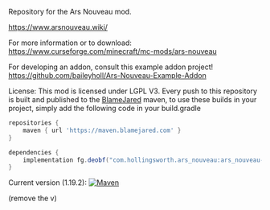 Repository for the Ars Nouveau mod.

https://www.arsnouveau.wiki/

For more information or to download: https://www.curseforge.com/minecraft/mc-mods/ars-nouveau

For developing an addon, consult this example addon project! https://github.com/baileyholl/Ars-Nouveau-Example-Addon

License: This mod is licensed under LGPL V3.
Every push to this repository is built and published to the [BlameJared](https://maven.blamejared.com) maven, to use
these builds in your project, simply add the following code in your build.gradle

```gradle
repositories {
    maven { url 'https://maven.blamejared.com' }
}

dependencies {
    implementation fg.deobf("com.hollingsworth.ars_nouveau:ars_nouveau-[MC_VERSION]:[VERSION]")
}
```

Current version (1.19.2):
[![Maven](https://img.shields.io/maven-metadata/v?label=&color=C71A36&metadataUrl=https%3A%2F%2Fmaven.blamejared.com%2Fcom%2Fhollingsworth%2Fars_nouveau%2Fars_nouveau-1.19.2%2Fmaven-metadata.xml&style=flat-square)](https://maven.blamejared.com/com/hollingsworth/ars_nouveau/ars_nouveau-1.19.2/)

(remove the v)
